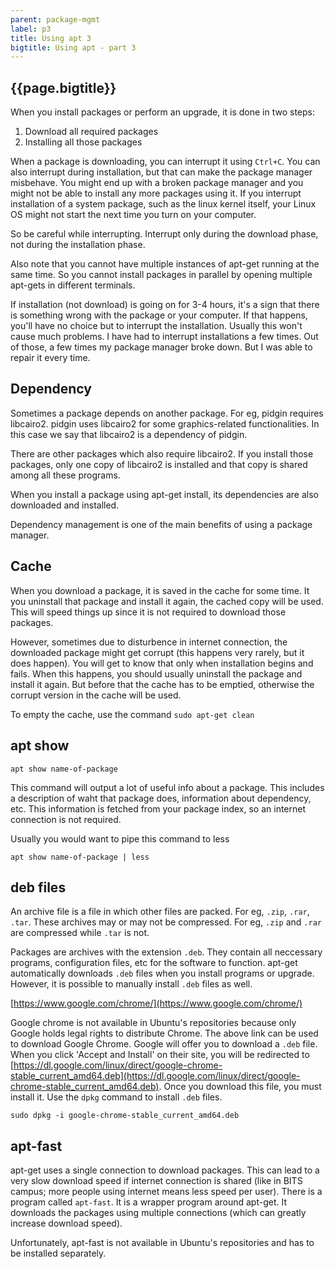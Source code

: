 ```yaml
---
parent: package-mgmt
label: p3
title: Using apt 3
bigtitle: Using apt - part 3
---
```


## {{page.bigtitle}}

When you install packages or perform an upgrade, it is done in two steps:

1. Download all required packages
2. Installing all those packages

When a package is downloading, you can interrupt it using `Ctrl+C`.
You can also interrupt during installation, but that can make the package manager misbehave.
You might end up with a broken package manager and you might not be able to install any more packages using it.
If you interrupt installation of a system package, such as the linux kernel itself,
your Linux OS might not start the next time you turn on your computer.

So be careful while interrupting.
Interrupt only during the download phase, not during the installation phase.

Also note that you cannot have multiple instances of apt-get running at the same time.
So you cannot install packages in parallel by opening multiple apt-gets in different terminals.

If installation (not download) is going on for 3-4 hours,
it's a sign that there is something wrong with the package or your computer.
If that happens, you'll have no choice but to interrupt the installation.
Usually this won't cause much problems.
I have had to interrupt installations a few times.
Out of those, a few times my package manager broke down.
But I was able to repair it every time.

## Dependency

Sometimes a package depends on another package.
For eg, pidgin requires libcairo2.
pidgin uses libcairo2 for some graphics-related functionalities.
In this case we say that libcairo2 is a dependency of pidgin.

There are other packages which also require libcairo2.
If you install those packages, only one copy of libcairo2 is installed and that copy is shared among all these programs.

When you install a package using apt-get install,
its dependencies are also downloaded and installed.

Dependency management is one of the main benefits of using a package manager.

## Cache

When you download a package, it is saved in the cache for some time.
It you uninstall that package and install it again, the cached copy will be used.
This will speed things up since it is not required to download those packages.

However, sometimes due to disturbence in internet connection,
the downloaded package might get corrupt (this happens very rarely, but it does happen).
You will get to know that only when installation begins and fails.
When this happens, you should usually uninstall the package and install it again.
But before that the cache has to be emptied, otherwise the corrupt version in the cache will be used.

To empty the cache, use the command `sudo apt-get clean`

## apt show

    apt show name-of-package

This command will output a lot of useful info about a package.
This includes a description of waht that package does, information about dependency, etc.
This information is fetched from your package index, so an internet connection is not required.

Usually you would want to pipe this command to less

    apt show name-of-package | less

## deb files

An archive file is a file in which other files are packed.
For eg, `.zip`, `.rar`, `.tar`.
These archives may or may not be compressed.
For eg, `.zip` and `.rar` are compressed while `.tar` is not.

Packages are archives with the extension `.deb`.
They contain all neccessary programs, configuration files, etc for the software to function.
apt-get automatically downloads `.deb` files when you install programs or upgrade.
However, it is possible to manually install `.deb` files as well.

[https://www.google.com/chrome/](https://www.google.com/chrome/)

Google chrome is not available in Ubuntu's repositories because only Google holds legal rights to distribute Chrome.
The above link can be used to download Google Chrome.
Google will offer you to download a `.deb` file.
When you click 'Accept and Install' on their site, you will be redirected to
[https://dl.google.com/linux/direct/google-chrome-stable_current_amd64.deb](https://dl.google.com/linux/direct/google-chrome-stable_current_amd64.deb).
Once you download this file, you must install it.
Use the `dpkg` command to install `.deb` files.

    sudo dpkg -i google-chrome-stable_current_amd64.deb

## apt-fast

apt-get uses a single connection to download packages.
This can lead to a very slow download speed if internet connection is shared
(like in BITS campus; more people using internet means less speed per user).
There is a program called `apt-fast`.
It is a wrapper program around apt-get.
It downloads the packages using multiple connections (which can greatly increase download speed).

Unfortunately, apt-fast is not available in Ubuntu's repositories and has to be installed separately.
